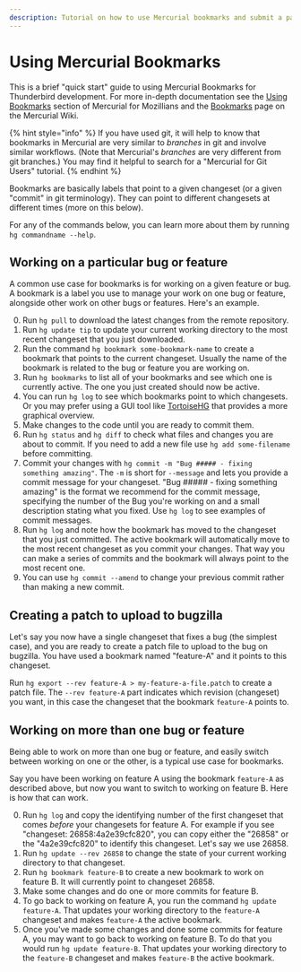 ```yaml
---
description: Tutorial on how to use Mercurial bookmarks and submit a patch to Bugzilla.
---
```


# Using Mercurial Bookmarks

This is a brief "quick start" guide to using Mercurial Bookmarks for Thunderbird development.  For more in-depth documentation see the [Using Bookmarks](https://mozilla-version-control-tools.readthedocs.io/en/latest/hgmozilla/bookmarks.html) section of Mercurial for Mozillians and the [Bookmarks](https://www.mercurial-scm.org/wiki/Bookmarks) page on the Mercurial Wiki.

{% hint style="info" %}
If you have used git, it will help to know that bookmarks in Mercurial are very similar to _branches_ in git and involve similar workflows.  (Note that Mercurial's _branches_ are very different from git branches.)  You may find it helpful to search for a "Mercurial for Git Users" tutorial.
{% endhint %}

Bookmarks are basically labels that point to a given changeset (or a given "commit" in git terminology).  They can point to different changesets at different times (more on this below).

For any of the commands below, you can learn more about them by running `hg commandname --help`.

## Working on a particular bug or feature

A common use case for bookmarks is for working on a given feature or bug.  A bookmark is a label you use to manage your work on one bug or feature, alongside other work on other bugs or features.  Here's an example.

0. Run `hg pull` to download the latest changes from the remote repository.
1. Run `hg update tip` to update your current working directory to the most recent changeset that you just downloaded.
1. Run the command `hg bookmark some-bookmark-name` to create a bookmark that points to the current changeset. Usually the name of the bookmark is related to the bug or feature you are working on.
2. Run `hg bookmarks` to list all of your bookmarks and see which one is currently active.  The one you just created should now be active.
2. You can run `hg log` to see which bookmarks point to which changesets.  Or you may prefer using a GUI tool like [TortoiseHG](https://tortoisehg.bitbucket.io/) that provides a more graphical overview.
2. Make changes to the code until you are ready to commit them.
3. Run `hg status` and `hg diff` to check what files and changes you are about to commit.  If you need to add a new file use `hg add some-filename` before committing.
3. Commit your changes with `hg commit -m "Bug ##### - fixing something amazing"`.  The `-m` is short for `--message` and lets you provide a commit message for your changeset.  "Bug ##### - fixing something amazing" is the format we recommend for the commit message, specifying the number of the Bug you're working on and a small description stating what you fixed.  Use `hg log` to see examples of commit messages.
4. Run `hg log` and note how the bookmark has moved to the changeset that you just committed.  The active bookmark will automatically move to the most recent changeset as you commit your changes.  That way you can make a series of commits and the bookmark will always point to the most recent one.
5. You can use `hg commit --amend` to change your previous commit rather than making a new commit.

## Creating a patch to upload to bugzilla

Let's say you now have a single changeset that fixes a bug (the simplest case), and you are ready to create a patch file to upload to the bug on bugzilla.  You have used a bookmark named "feature-A" and it points to this changeset.

Run `hg export --rev feature-A > my-feature-a-file.patch` to create a patch file.  The `--rev feature-A` part indicates which revision (changeset) you want, in this case the changeset that the bookmark `feature-A` points to.

## Working on more than one bug or feature

Being able to work on more than one bug or feature, and easily switch between working on one or the other, is a typical use case for bookmarks.

Say you have been working on feature A using the bookmark `feature-A` as described above, but now you want to switch to working on feature B.  Here is how that can work.

0. Run `hg log` and copy the identifying number of the first changeset that comes _before_ your changesets for feature A. For example if you see "changeset:   26858:4a2e39cfc820", you can copy either the "26858" or the "4a2e39cfc820" to identify this changeset.  Let's say we use 26858.
1. Run `hg update --rev 26858` to change the state of your current working directory to that changeset.
2. Run `hg bookmark feature-B` to create a new bookmark to work on feature B.  It will currently point to changeset 26858.
3. Make some changes and do one or more commits for feature B.
4. To go back to working on feature A, you run the command `hg update feature-A`.  That updates your working directory to the `feature-A` changeset and makes `feature-A` the active bookmark.
5. Once you've made some changes and done some commits for feature A, you may want to go back to working on feature B.  To do that you would run `hg update feature-B`.  That updates your working directory to the `feature-B` changeset and makes `feature-B` the active bookmark.
